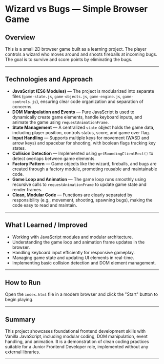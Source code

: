 # Wizard vs Bugs — Simple Browser Game

## Overview

This is a small 2D browser game built as a learning project. The player controls a wizard who moves around and shoots fireballs at incoming bugs. The goal is to survive and score points by eliminating the bugs.

---

## Technologies and Approach

- **JavaScript (ES6 Modules)** — The project is modularized into separate files (`game-state.js`, `game-objects.js`, `game-engine.js`, `game-controls.js`), ensuring clear code organization and separation of concerns.
- **DOM Manipulation and Events** — Pure JavaScript is used to dynamically create game elements, handle keyboard inputs, and animate the game using `requestAnimationFrame`.
- **State Management** — A centralized `state` object holds the game data, including player position, controls status, score, and game over flag.
- **Input Handling** — Supports multiple keys for movement (WASD and arrow keys) and spacebar for shooting, with boolean flags tracking key states.
- **Collision Detection** — Implemented using `getBoundingClientRect()` to detect overlaps between game elements.
- **Factory Pattern** — Game objects like the wizard, fireballs, and bugs are created through a factory module, promoting reusable and maintainable code.
- **Game Loop and Animation** — The game loop runs smoothly using recursive calls to `requestAnimationFrame` to update game state and render frames.
- **Clean, Modular Code** — Functions are clearly separated by responsibility (e.g., movement, shooting, spawning bugs), making the code easy to read and maintain.

---

## What I Learned / Improved

- Working with JavaScript modules and modular architecture.
- Understanding the game loop and animation frame updates in the browser.
- Handling keyboard input efficiently for responsive gameplay.
- Managing game state and updating UI elements in real-time.
- Implementing basic collision detection and DOM element management.

---

## How to Run

Open the `index.html` file in a modern browser and click the "Start" button to begin playing.

---

## Summary

This project showcases foundational frontend development skills with Vanilla JavaScript, including modular coding, DOM manipulation, event handling, and animation. It is a demonstration of clean coding practices suitable for a Junior Frontend Developer role, implemented without any external libraries.

---
